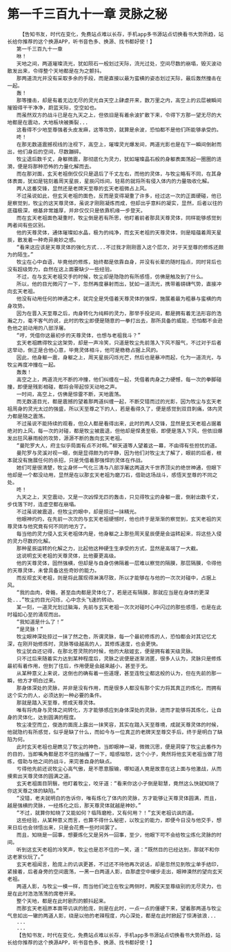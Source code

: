 # 第一千三百九十一章 灵脉之秘
        【告知书友，时代在变化，免费站点难以长存，手机app多书源站点切换看书大势所趋，站长给你推荐的这个换源APP，听书音色多、换源、找书都好使！】
       第一千三百九十一章
       咻！
       天地之间，两道璀璨流光，犹如陨石一般划过天际，流光过处，空间尽数的崩塌，毁灭波动散发出来，令得整个天地都是在为之颤抖。
       那两道流光并没有采取多余的手段，而是直接以最为蛮横的姿态划过天际，最后轰然撞击在一起。
       轰！
       那等撞击，却是有着无边无尽的灵光自天空上肆虐开来，数万里之内，高空上的云层被瞬间摧毁得干干净净，蔚蓝天际，空空如也。
       而虽然双方的战斗已是在九天之上，但依旧是有着余波扩散下来，令得下方那一望无尽的大地都是在震动，大地板块被撕裂...
       这看得不少地至尊强者头皮发麻，这等攻势，就算是余波，恐怕都不是他们所能够承受的。
       咚！
       在那无数道震撼视线的注视下，高空上，璀璨灵光爆发间，两道光影也是在下一瞬间倒射而出，他们身后的空间，尽数蹦碎。
       牧尘退后数千丈，身躯微震，那彻底化为灵力，犹如璀璨晶石般的身躯表面荡起一圈圈的涟漪，便是将那种恐怖的力量化解而去。
       而在那对面，玄天老祖倒仅仅只是退后了千丈左右，而他的灵体，与牧尘略有不同，在其身体表面，犹如是铭刻着周天星辰，星辰闪烁间，轻易的就将所有侵入体内的力量吸收化解。
       两人这番交锋，显然还是老牌天至尊的玄天老祖微占上风。
       不过虽说如此，但玄天老祖的面色，反而是变得凝重了许多，经过这一次的正面硬碰，他已是察觉到，牧尘的这天尊灵体，虽说才刚刚凝炼而成，但却出乎意料的凝实，显然，后者以往的底蕴极深，根基非常雄厚，并非仅仅只是依靠机缘一步登天。
       而在玄天老祖面色凝重时，牧尘倒是若有所思，他盯着前者那具天尊灵体，同样能够感觉到两者间有些区别。
       他的天尊灵体，通体璀璨如水晶，极为的纯净，而玄天老祖的天尊灵体，则是暗蕴着周天星辰，散发着一种奇异奥妙之感。
       “看来这应该是天尊灵体的强化方式...不过我才刚刚晋入这个层次，对于天至尊的修炼还颇为的陌生。”
       牧尘在心中自语，毕竟他的修炼，始终都是依靠自身，并没有长辈的随时指点，同时背后也没有超级势力，自然在这上面要缺少一些经验。
       不过，在与玄天老祖交手的时候，牧尘却是隐隐的有所感悟，仿佛是触及到了什么。
       所以，他的目光微闪了一下，忽然再度暴射而出，犹如一道流光，携带着磅礴气势，直接冲向玄天老祖。
       他没有动用任何的神通之术，就完全是凭借着天尊灵体的强悍，施展着最为粗暴与蛮横的肉身攻势。
       因为在晋入天至尊之后，肉身转化为纯粹的灵力，那举手投足间，都是拥有着无法形容的浩瀚之力，毫不客气的说，此时的牧尘即便是随意的一拳打出去，那所具备的威能，恐怕都不会逊色他之前动用的八部浮屠。
       “哼，凭借你这最初步的天尊灵体，也想与老祖我斗？”
       玄天老祖瞧得牧尘这架势，却是一声冷笑，只道是牧尘先前落入下风不服气，不过对于后者这举动，倒正是合他心意，毕竟灵体相斗，他可是稳稳占据上风的。
       因此，他身躯一震，身躯之上，周天星辰闪烁光芒，然后也是暴冲而起，化为一道流光，与牧尘再度冲撞在一起。
       轰轰！
       高空之上，两道流光不断的冲撞，他们纠缠在一起，凭借着肉身之力硬憾，每一次的拳脚碰撞，即便是残影相碰，都将会带起惊天动地之声。
       一时间，高空上，仿佛是惊雷不断，天地震荡。
       而无数道目光，都是震撼的望着那两道纠缠一起，不断交错而过的光影，因为牧尘与玄天老祖周身的灵光太过的强盛，所以天至尊之下的人，若是看得久了，便是感觉到双目刺痛，体内灵力都是随之震荡。
       不过虽说不能持续的观看，但众人都是看得出来，此时的两人交锋，显然是玄天老祖占据着绝对的上风，每一次的对碰，都是牧尘被震退，但他却是悍勇至极，即便是落入下风，但依旧爆发出狂风暴雨般的攻势，源源不断的轰向玄天老祖。
       “曼陀罗大人，府主似乎局面有点不对啊。”柳天道等人望着这一幕，不由得有些担忧的道。
       曼陀罗与灵溪对视一眼，倒是显得颇为的平静，因为他们对牧尘太了解了，眼前的后者，根本就没有施展任何的杀招，只是凭借着那强悍的灵体在作战。
       她们可是很清楚，牧尘身怀一气化三清与八部浮屠这两道大千世界顶尖的绝世神通，但眼下他却是一个都没动用，显然是在以那玄天老祖为磨刀石，借助这场战斗，感悟天至尊的不同之处。
       咚！
       九天之上，天空震动，又是一次凶悍无匹的轰击，只见得牧尘的身躯一震，倒射出数千丈，步伐落下时，连虚空都在崩塌。
       不过虽说被震退，但牧尘的眼中，却是掠过一抹精光。
       他眼神灼灼，在先前一次次的与玄天老祖硬憾时，他也终于是渐渐的察觉到，玄天老祖的天尊灵体与他究竟有何不同的地方了。
       每当他的灵力侵入玄天老祖体内是，他身躯之上那些周天星辰便是会运转起来，将这些入侵的灵力尽数的化解。
       那种星辰运转的化解之力，比起他这种硬生生承受的方式，显然是高端了一大截。
       这说明玄天老祖的天尊灵体，比他要更高级。
       他的天尊灵体，固然强横，但却是与自身仿佛隔着一层难以察觉的隔膜，那层隔膜，令得他的天尊灵体，未曾具备这些奇妙的能力。
       而反观玄天老祖，则是将此展现得淋漓尽致，所以才能够在与他的一次次对碰中，占据上风。
       “我的血肉，骨骼，甚至血肉都是灵体化了，若是还有隔膜，那就应当是在身体的更深处...”牧尘的目光闪烁，心中念头飞速的转动。
       某一刻，一道灵光划过脑海，先前与玄天老祖一次次对碰时心中闪过的那些感悟，也是在此时福如心至的涌现而出。
       “我知道是什么了！”
       “是灵脉！”
       牧尘眼神深处掠过一抹了然之色，所谓灵脉，每一个最初修炼的人，恐怕都会对其记忆尤深，在刚开始修炼时，灵脉等级越高的人，其修炼速度，也会更快。
       牧尘犹自还记得，在那北苍灵院的时候，他的大敌姬玄，便是拥有着天级灵脉。
       只不过后来随着实力达到某种程度后，灵脉之说便是逐渐消匿，很多人认为，灵脉只是修炼最初有着作用，但到了往后，作用便是会越来越小，甚至于无。
       从某种意义上来说，这倒也的确有着一些道理，甚至连牧尘都这般的认为，但在先前的那一瞬，他方才明白过来。
       那身体深处的灵脉，并非是没有作用，而是很多人都没有那个实力将其真正的炼化，而拥有这个实力的人，必须达到一种必要的条件。
       那就是踏入天至尊，修成天尊灵体。
       唯有将肉身与灵体之间转化，方才能够感应到身体深处的灵脉，进而才能够将其炼化，让自身的灵体化，达到圆满的程度。
       牧尘凌空而立，俊逸的面庞上露出一抹笑容，其实在踏入天至尊境，成就天尊灵体的时候，他就隐约有所感觉，似乎是缺了什么，而如今与一位真正的老牌天至尊交手后，终于是明白了缺陷为何。
       此时玄天老祖也是瞧见了牧尘的神色，当即眼神一凝，微微沉思，便是洞穿了牧尘此番作为的目的，当即嘴角都是忍不住的抽搐了一下，暗感恼怒，这个小子，竟然将他玄天老祖当做了陪练，借助与他之间的战斗，来完善自身的缺点。
       亏得他先前还说牧尘心高气傲，是不愿意服输，哪知道人竟是故意在这上面与他激战，从而摸索出天尊灵体的圆满之道。
       玄天老祖面目阴翳，他盯着牧尘，咬牙道：“看来你这小子倒是聪慧，竟然这么快就知晓了你这天尊之体的缺陷。”
       “没错，老夫就明白的告诉你，唯有炼化了体内的灵脉，方才能够让天尊灵体圆满，而且，越是强横的灵脉，一经炼化之后，那天尊灵体就越是神妙。”
       “不过，就算你知晓了又能如何？临阵磨枪，又有何用？！”玄天老祖讥讽的道。
       这些经验，从某种意义而言，也算不得什么秘密，以牧尘的能力，即便今日没与他交手，想来日后也会领悟出来，只是会花费一些时间罢了。
       而且，知晓是一回事，想要炼化又是另外一回事，至少，他眼下可不会给牧尘炼化灵脉的时间。
       听到这玄天老祖的冷笑声，牧尘也是忍不住的一笑，道：“既然目的已经达到，那就不和你这老家伙玩了。”
       玄天老祖闻言，脸庞上的讥讽更甚，不过还不待他再次说话，却是忽然见到牧尘单手结印，紧接着，后者身旁的空间震荡，一黑一白两道人影，自那虚空中缓步走出，眼神漠然的望向玄天老祖。
       两道人影，与牧尘一模一样，而当他们屹立在牧尘两侧时，两股天至尊级别的无尽灵力，也是在此时浩浩荡荡的席卷开来。
       整个天地，都是在此时剧烈的颤抖起来。
       而那玄天老祖原本面带讥讽的脸庞，则是在此时，一点一点的僵硬下来，望着那两道与牧尘气息如出一辙的两道人影，绕是以他的老辣程度，内心深处，都是在此时掀起了惊涛骇浪...
       ...
       ...
       【告知书友，时代在变化，免费站点难以长存，手机app多书源站点切换看书大势所趋，站长给你推荐的这个换源APP，听书音色多、换源、找书都好使！】